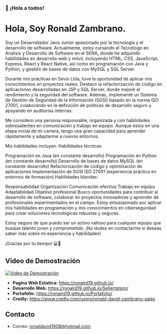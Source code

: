 ### 👋 ¡Hola a todos!

<!--
**ronalRD19/ronalRD19** is a ✨ _special_ ✨ repository because its `README.md` (this file) appears on your GitHub profile.

Here are some ideas to get you started:

- 🔭 I’m currently working on ...
- 🌱 I’m currently learning ...
- 👯 I’m looking to collaborate on ...
- 🤔 I’m looking for help with ...
- 💬 Ask me about ...
- 📫 How to reach me: ...
- 😄 Pronouns: ...
- ⚡ Fun fact: ...
-->
# Hola, Soy Ronald Zambrano. 

Soy un Desarrollador Java Junior apasionado por la tecnología y el desarrollo de software. Actualmente, estoy cursando el Tecnólogo en Análisis y Desarrollo de Software en el SENA, donde he adquirido habilidades en desarrollo web y móvil, incluyendo HTML, CSS, JavaScript, Express, React y React Native, así como en programación con Java y Python, y gestión de bases de datos con MySQL y SQL Server.

Durante mis prácticas en Sevin Ltda, tuve la oportunidad de aplicar mis conocimientos en proyectos reales. Destaco la refactorización de código en aplicaciones desarrolladas en JSP y SQL Server, donde mejoré el rendimiento y la seguridad del software. Además, implementé un Sistema de Gestión de Seguridad de la Información (SGSI) basado en la norma ISO 27001, colaborando en la definición de políticas de desarrollo seguro y apoyando en auditorías internas.

Me considero una persona responsable, organizada y con habilidades sobresalientes en comunicación y trabajo en equipo. Aunque estoy en una etapa inicial de mi carrera, tengo una gran capacidad para aprender rápidamente y adaptarme a nuevos entornos.

Mis habilidades incluyen:
Habilidades técnicas:

Programación en Java (en constante desarrollo)
Programación en Python (en constante desarrollo)
Desarrollo de bases de datos MySQL (en constante desarrollo)
Refactorización de código y optimización de aplicaciones
Implementación de SGSI ISO 27001 (experiencia práctica en entornos de formación)
Habilidades blandas:

Responsabilidad
Organización
Comunicación efectiva
Trabajo en equipo
Adaptabilidad
Objetivo profesional
Busco oportunidades para contribuir al desarrollo de software, colaborar en proyectos innovadores y aprender de profesionales experimentados en el campo. Estoy entusiasmado por aplicar mis habilidades en programación y mis conocimientos en ciberseguridad para crear soluciones tecnológicas robustas y seguras.

Estoy seguro de que puedo ser un activo valioso para cualquier equipo que busque talento joven y comprometido. ¡No dudes en contactarme si deseas saber más sobre mi experiencia y habilidades!

¡Gracias por tu tiempo! 💻🚀 

## Video de Demostración

[![Video de Demostración](/gif/web.jpg)](https://youtu.be/WIsAVPk44Xo)


- **Pagina Web Estatica:** https://ronalrd19.github.io/
- **Desarrollo Web:** https://ronalrd19.github.io/Sellertatpro/ 
- **Portafolio:** https://ronalrd19.github.io/Portafolio/
- **Credly:** https://www.credly.com/users/ronald-david-zambrano-salas

## Contacto

- Correo: ronaldavid1908@hotmail.com 
  

